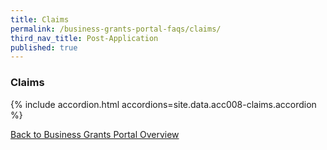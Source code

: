 ```yaml
---
title: Claims
permalink: /business-grants-portal-faqs/claims/
third_nav_title: Post-Application
published: true
---
```


### Claims

{% include accordion.html accordions=site.data.acc008-claims.accordion %}

[Back to Business Grants Portal Overview](/business-grants-portal/)
